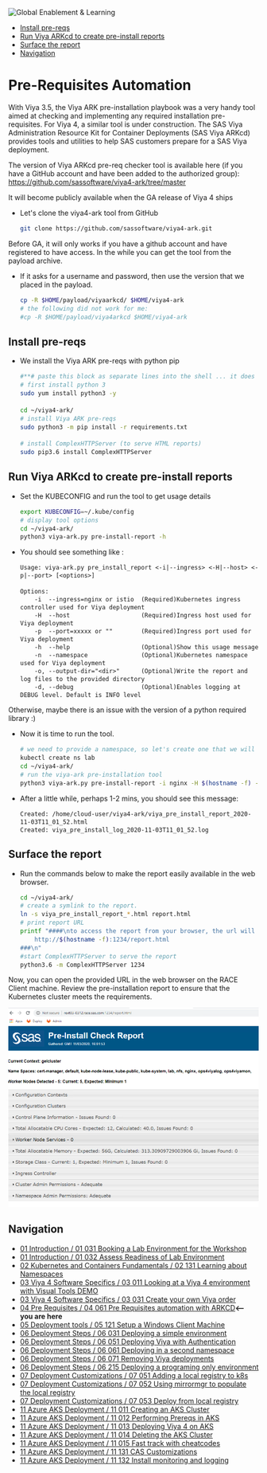 ![Global Enablement & Learning](https://gelgitlab.race.sas.com/GEL/utilities/writing-content-in-markdown/-/raw/master/img/gel_banner_logo_tech-partners.jpg)

* [Install pre-reqs](#install-pre-reqs)
* [Run Viya ARKcd to create pre-install reports](#run-viya-arkcd-to-create-pre-install-reports)
* [Surface the report](#surface-the-report)
* [Navigation](#navigation)

# Pre-Requisites Automation

With Viya 3.5, the Viya ARK pre-installation playbook was a very handy tool aimed at checking and implementing any required installation pre-requisites.
For Viya 4, a similar tool is under construction.
The SAS Viya Administration Resource Kit for Container Deployments (SAS Viya ARKcd) provides tools and utilities to help SAS customers prepare for a SAS Viya deployment.

The version of Viya ARKcd pre-req checker tool is available here (if you have a GitHub account and have been added to the authorized group):
<https://github.com/sassoftware/viya4-ark/tree/master>

It will become publicly available when the GA release of Viya 4 ships

* Let's clone the viya4-ark tool from GitHub

    ```bash
    git clone https://github.com/sassoftware/viya4-ark.git
    ```

Before GA, it will only works if you have a github account and have registered to have access. In the while you can get the tool from the payload archive.

* If it asks for a username and password, then use the version that we placed in the payload.

    ```bash
    cp -R $HOME/payload/viyaarkcd/ $HOME/viya4-ark
    # the following did not work for me: 
    #cp -R $HOME/payload/viya4arkcd $HOME/viya4-ark
    ```

## Install pre-reqs

* We install the Viya ARK pre-reqs with python pip

    ```bash
    #**# paste this block as separate lines into the shell ... it does not seem to complete if you paste the full block
    # first install python 3
    sudo yum install python3 -y

    cd ~/viya4-ark/
    # install Viya ARK pre-reqs
    sudo python3 -m pip install -r requirements.txt

    # install ComplexHTTPServer (to serve HTML reports)
    sudo pip3.6 install ComplexHTTPServer
    
    ```

## Run Viya ARKcd to create pre-install reports

* Set the KUBECONFIG and run the tool to get usage details

    ```bash
    export KUBECONFIG=~/.kube/config
    # display tool options
    cd ~/viya4-ark/
    python3 viya-ark.py pre-install-report -h
    ```

* You should see something like :

    ```log
    Usage: viya-ark.py pre_install_report <-i|--ingress> <-H|--host> <-p|--port> [<options>]

    Options:
        -i  --ingress=nginx or istio  (Required)Kubernetes ingress controller used for Viya deployment
        -H  --host                    (Required)Ingress host used for Viya deployment
        -p  --port=xxxxx or ""        (Required)Ingress port used for Viya deployment
        -h  --help                    (Optional)Show this usage message
        -n  --namespace               (Optional)Kubernetes namespace used for Viya deployment
        -o, --output-dir="<dir>"      (Optional)Write the report and log files to the provided directory
        -d, --debug                   (Optional)Enables logging at DEBUG level. Default is INFO level
    ```

Otherwise, maybe there is an issue with the version of a python required library :)

* Now it is time to run the tool.

    ```bash
    # we need to provide a namespace, so let's create one that we will use for the deployment
    kubectl create ns lab
    cd ~/viya4-ark/
    # run the viya-ark pre-installation tool
    python3 viya-ark.py pre-install-report -i nginx -H $(hostname -f) -p 443 -n lab
    ```

* After a little while, perhaps 1-2 mins, you should see this message:

    ```log
    Created: /home/cloud-user/viya4-ark/viya_pre_install_report_2020-11-03T11_01_52.html
    Created: viya_pre_install_log_2020-11-03T11_01_52.log
    ```

## Surface the report

* Run the commands below to make the report easily available in the web browser.

    ```bash
    cd ~/viya4-ark/
    # create a symlink to the report.
    ln -s viya_pre_install_report_*.html report.html
    # print report URL
    printf "####\nto access the report from your browser, the url will be:
        http://$(hostname -f):1234/report.html
    ###\n"
    #start ComplexHTTPServer to serve the report
    python3.6 -m ComplexHTTPServer 1234
    ```

Now, you can open the provided URL in the web browser on the RACE Client machine. Review the pre-installation report to ensure that the Kubernetes cluster meets the requirements.

![pre-install-report](img/2020-11-03-17-06-50.png)

<!-- ## surface the report as a pod

TODO later -->

## Navigation

<!-- startnav -->
* [01 Introduction / 01 031 Booking a Lab Environment for the Workshop](/01_Introduction/01_031_Booking_a_Lab_Environment_for_the_Workshop.md)
* [01 Introduction / 01 032 Assess Readiness of Lab Environment](/01_Introduction/01_032_Assess_Readiness_of_Lab_Environment.md)
* [02 Kubernetes and Containers Fundamentals / 02 131 Learning about Namespaces](/02_Kubernetes_and_Containers_Fundamentals/02_131_Learning_about_Namespaces.md)
* [03 Viya 4 Software Specifics / 03 011 Looking at a Viya 4 environment with Visual Tools DEMO](/03_Viya_4_Software_Specifics/03_011_Looking_at_a_Viya_4_environment_with_Visual_Tools_DEMO.md)
* [03 Viya 4 Software Specifics / 03 031 Create your own Viya order](/03_Viya_4_Software_Specifics/03_031_Create_your_own_Viya_order.md)
* [04 Pre Requisites / 04 061 Pre Requisites automation with ARKCD](/04_Pre-Requisites/04_061_Pre-Requisites_automation_with_ARKCD.md)**<-- you are here**
* [05 Deployment tools / 05 121 Setup a Windows Client Machine](/05_Deployment_tools/05_121_Setup_a_Windows_Client_Machine.md)
* [06 Deployment Steps / 06 031 Deploying a simple environment](/06_Deployment_Steps/06_031_Deploying_a_simple_environment.md)
* [06 Deployment Steps / 06 051 Deploying Viya with Authentication](/06_Deployment_Steps/06_051_Deploying_Viya_with_Authentication.md)
* [06 Deployment Steps / 06 061 Deploying in a second namespace](/06_Deployment_Steps/06_061_Deploying_in_a_second_namespace.md)
* [06 Deployment Steps / 06 071 Removing Viya deployments](/06_Deployment_Steps/06_071_Removing_Viya_deployments.md)
* [06 Deployment Steps / 06 215 Deploying a programing only environment](/06_Deployment_Steps/06_215_Deploying_a_programing-only_environment.md)
* [07 Deployment Customizations / 07 051 Adding a local registry to k8s](/07_Deployment_Customizations/07_051_Adding_a_local_registry_to_k8s.md)
* [07 Deployment Customizations / 07 052 Using mirrormgr to populate the local registry](/07_Deployment_Customizations/07_052_Using_mirrormgr_to_populate_the_local_registry.md)
* [07 Deployment Customizations / 07 053 Deploy from local registry](/07_Deployment_Customizations/07_053_Deploy_from_local_registry.md)
* [11 Azure AKS Deployment / 11 011 Creating an AKS Cluster](/11_Azure_AKS_Deployment/11_011_Creating_an_AKS_Cluster.md)
* [11 Azure AKS Deployment / 11 012 Performing Prereqs in AKS](/11_Azure_AKS_Deployment/11_012_Performing_Prereqs_in_AKS.md)
* [11 Azure AKS Deployment / 11 013 Deploying Viya 4 on AKS](/11_Azure_AKS_Deployment/11_013_Deploying_Viya_4_on_AKS.md)
* [11 Azure AKS Deployment / 11 014 Deleting the AKS Cluster](/11_Azure_AKS_Deployment/11_014_Deleting_the_AKS_Cluster.md)
* [11 Azure AKS Deployment / 11 015 Fast track with cheatcodes](/11_Azure_AKS_Deployment/11_015_Fast_track_with_cheatcodes.md)
* [11 Azure AKS Deployment / 11 131 CAS Customizations](/11_Azure_AKS_Deployment/11_131_CAS_Customizations.md)
* [11 Azure AKS Deployment / 11 132 Install monitoring and logging](/11_Azure_AKS_Deployment/11_132_Install_monitoring_and_logging.md)
<!-- endnav -->
